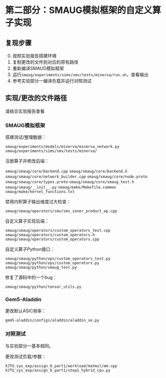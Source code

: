 # 第二部分：SMAUG模拟框架的自定义算子实现

## 复现步骤

0. 按照实验报告搭建环境
1. 复制更改的文件到对应的原有路径
2. 重新编译SMAUG模拟框架
3. 运行`smaug/experiments/sims/smv/tests/minerva/run.sh`，查看输出
4. 参考实验部分一编译负载并运行对照测试

## 实现/更改的文件路径

请结合实验报告查看

### SMAUG模拟框架

搭建测试/整理数据：

`smaug/experiments/models/minerva/minerva_network.py`
`smaug/experiments/sims/smv/tests/minerva/`

注册算子并修改后端：

`smaug/smaug/core/backend.cpp`
`smaug/smaug/core/backend.h`
`smaug/smaug/core/network_builder.cpp`
`smaug/smaug/core/node.proto`
`smaug/smaug/core/types.proto`
`smaug/smaug/core/smaug_test.h`
`smaug/smaug/__init__.py`
`smaug/make/Makefile.common`
`smaug/make/kernel_functions.txt`

禁用内积算子输出维度过大检查：

`smaug/smaug/operators/smv/smv_inner_product_op.cpp`

自定义算子实现后端：

`smaug/smaug/operators/custom_operators_test.cpp`
`smaug/smaug/operators/custom_operators.h`
`smaug/smaug/operators/custom_operators.cpp`

自定义算子Python接口：

`smaug/smaug/python/ops/custom_operators_test.py`
`smaug/smaug/python/ops/custom_operators.py`
`smaug/smaug/python/smaug_test.py`

修复了源码中的一个bug：

`smaug/smaug/python/tensor_utils.py`


### Gem5-Aladdin

更改默认ASIC频率：

`gem5-aladdin/configs/aladdin/aladdin_se.py`

### 对照测试

与实验部分一基本相同。

更改测试负载/参数：

`XJTU_sys_exp/assign_6_part1/workload/matmul/mm.cpp`
`XJTU_sys_exp/assign_6_part1/step1_hybrid_cpu.py`